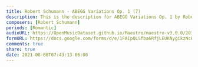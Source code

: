 ```yaml
---
title: Robert Schumann - ABEGG Variations Op. 1 (7)
description: This is the description for ABEGG Variations Op. 1 by Robert Schumann
composers: [Robert Schumann]
periods: [Romantic]
audioURL: https://OpenMusicDataset.github.io/Maestro/maestro-v3.0.0/2011/MIDI-Unprocessed_08_R1_2011_MID--AUDIO_R1-D3_09_Track09_wav.midi
formURL: https://docs.google.com/forms/d/e/1FAIpQLSfba6RfjLEUKNygikzNcHuI4LRNythS0cyvkVijE6pAWgUs1A/viewform
comments: true
share: true
date: 2021-08-08T07:43:13-06:00
---
```

